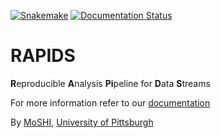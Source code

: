 [![Snakemake](https://img.shields.io/badge/snakemake-≥5.7.1-brightgreen.svg?style=flat)](https://snakemake.readthedocs.io)
[![Documentation Status](https://readthedocs.org/projects/rapidspitt/badge/?version=latest)](https://rapidspitt.readthedocs.io/en/latest/?badge=latest)

# RAPIDS

**R**eproducible **A**nalysis **Pi**peline for **D**ata **S**treams

For more information refer to our [documentation](https://rapidspitt.readthedocs.io/en/latest/)

By [MoSHI](https://www.moshi.pitt.edu/), [University of Pittsburgh](https://www.pitt.edu/)
